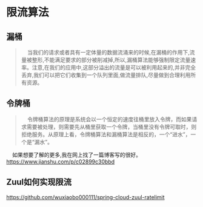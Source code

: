 # 限流算法

## 漏桶

>&nbsp;&nbsp;&nbsp;&nbsp;当我们的请求或者具有一定体量的数据流涌来的时候,在漏桶的作用下,流量被整形,不能满足要求的部分被削减掉,所以,漏桶算法能够强制限定流量速率。注意,在我们的应用中,这部分溢出的流量是可以被利用起来的,并非完全丢弃,我们可以把它们收集到一个队列里面,做流量排队,尽量做到合理利用所有资源。

## 令牌桶


>&nbsp;&nbsp;&nbsp;&nbsp;令牌桶算法的原理是系统会以一个恒定的速度往桶里放入令牌，而如果请求需要被处理，则需要先从桶里获取一个令牌，当桶里没有令牌可取时，则拒绝服务。从原理上看，令牌桶算法和漏桶算法是相反的，一个“进水”，一个是“漏水”。

&nbsp;&nbsp;&nbsp;&nbsp;如果想要了解的更多,我在网上找了一篇博客写的很好。https://www.jianshu.com/p/c02899c30bbd


## Zuul如何实现限流

https://github.com/wuxiaobo000111/spring-cloud-zuul-ratelimit

